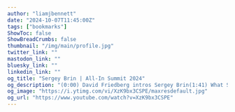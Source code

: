 ```yaml
---
author: "liamjbennett"
date: "2024-10-07T11:45:00Z"
tags: ["bookmarks"]
ShowToc: false
ShowBreadCrumbs: false
thumbnail: "/img/main/profile.jpg"
twitter_link: ""
mastodon_link: ""
bluesky_link: ""
linkedin_link: ""
og_title: "Sergey Brin | All-In Summit 2024"
og_description: "(0:00) David Friedberg intros Sergey Brin(1:41) What Sergey is working on at Google(5:45) Is Google chasing a &quot;God Model&quot;?(8:49) Thoughts on the massive AI c..."
og_image: "https://i.ytimg.com/vi/XzK9bx3CSPE/maxresdefault.jpg"
og_url: "https://www.youtube.com/watch?v=XzK9bx3CSPE"
---
```

